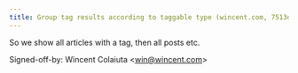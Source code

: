 ```yaml
---
title: Group tag results according to taggable type (wincent.com, 7513d98)
---
```


So we show all articles with a tag, then all posts etc.

Signed-off-by: Wincent Colaiuta &lt;win@wincent.com&gt;
